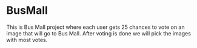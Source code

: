 # BusMall
This is Bus Mall project where each user gets 25 chances to vote on an image that will go to Bus Mall.
After voting is done we will pick the images with most votes.
